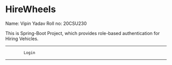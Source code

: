 # HireWheels

Name: Vipin Yadav
Roll no: 20CSU230

This is Spring-Boot Project, which provides role-based authentication for Hiring Vehicles.

-----------------------------------------------------
            Login
----------------------------------------------------            

